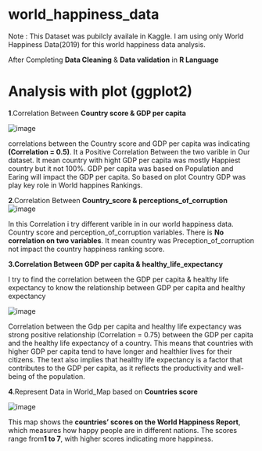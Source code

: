 # world_happiness_data
Note : This Dataset was pubilcly availale in Kaggle. I am using only  World Happiness Data(2019) for this world happiness data analysis.

After Completing **Data Cleaning** & **Data validation** in **R Language**
 # Analysis with plot (ggplot2)

**1**.Correlation Between **Country score & GDP per capita**

![image](https://github.com/SivA20026/world_happiness_data/assets/137447479/a3ac6e56-0d39-46b5-88ec-fd0aef4ee5aa)

 correlations between the Country score and GDP per capita was indicating **(Correlation = 0.5)**. It a Positive Correlation Between the two varible in Our dataset. It mean country with hight GDP per capita was mostly Happiest country but it not 100%.  GDP per capita was based on Population and Earing will impact the GDP per capita. So based on plot Country GDP was play key role in World happines Rankings.

**2**.Correlation Between **Country_score & perceptions_of_corruption**
![image](https://github.com/SivA20026/world_happiness_data/assets/137447479/08740ca6-cef6-417f-9603-f0d3945111cc)
 
 In this Correlation i try different varible in in our world happiness data. Country score and perception_of_corruption variables. There is **No correlation on two variables**. It mean country was Preception_of_corruption not impact the country happiness ranking score.

****3**.Correlation Between **GDP per capita  & healthy_life_expectancy****

I try to find the correlation between the GDP per capita & healthy life expectancy to know the relationship between GDP per capita and healthy expectancy

![image](https://github.com/SivA20026/world_happiness_data/assets/137447479/173c4c47-9f3a-4c47-8964-900cd818999e)
 
 Correlation between the Gdp per capita and healthy life expectancy was  strong positive relationship (Correlation = 0.75) between the GDP per capita and the healthy life expectancy of a country. This means that countries with higher GDP per capita tend to have longer and healthier lives for their citizens. The text also implies that healthy life expectancy is a factor that contributes to the GDP per capita, as it reflects the productivity and well-being of the population.



**4**.Represent Data in World_Map based on **Countries score**

![image](https://github.com/SivA20026/world_happiness_data/assets/137447479/720189fe-fe7b-4bca-b4aa-e9b2090be78c)


This map shows the **countries’ scores on the World Happiness Report**, which measures how happy people are in different nations. The scores range from**1 to 7**, with higher scores indicating more happiness.
